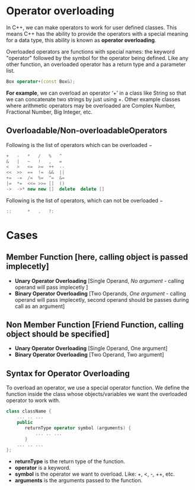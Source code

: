 # Operator overloading

In C++, we can make operators to work for user defined classes. This means C++ has the ability to provide the operators with a special meaning for a data type, this ability is known as **operator overloading**.

Overloaded operators are functions with special names: the keyword "operator" followed by the symbol for the operator being defined. Like any other function, an overloaded operator has a return type and a parameter list.

```c++
Box operator+(const Box&);
```

**For example**, we can overload an operator ‘+’ in a class like String so that we can concatenate two strings by just using +.
Other example classes where arithmetic operators may be overloaded are Complex Number, Fractional Number, Big Integer, etc.

## Overloadable/Non-overloadableOperators

Following is the list of operators which can be overloaded −

```c++
+	-	*	/	%	^
&	|	~	!	,	=
<	>	<=	>=	++	--
<<	>>	==	!=	&&	||
+=	-=	/=	%=	^=	&=
|=	*=	<<=	>>=	[]	()
->	->*	new	new []	delete	delete []
```

Following is the list of operators, which can not be overloaded −

```C++
::  	*   .	?:
```

# Cases

## Member Function [here, calling object is passed implecetly]

- **Unary Operator Overloading** [Single Operand, *No argument* - calling operand will pass implecetly ]
- **Binary Operator Overloading** [Two Operands, *One argument* - calling operand will pass implecetly, second operand should be passes during call as an argument]

## Non Member Function [Friend Function, calling object should be specified]

- **Unary Operator Overloading** [Single Operand, One argument]
- **Binary Operator Overloading** [Two Operand, Two argument]

## Syntax for Operator Overloading

To overload an operator, we use a special operator function. We define the function inside the class whose objects/variables we want the overloaded operator to work with.

```c++
class className {
    ... .. ...
    public
       returnType operator symbol (arguments) {
           ... .. ...
       }
    ... .. ...
};
```

- **returnType** is the return type of the function.
- **operator** is a keyword.
- **symbol** is the operator we want to overload. Like: +, <, -, ++, etc.
- **arguments** is the arguments passed to the function.
